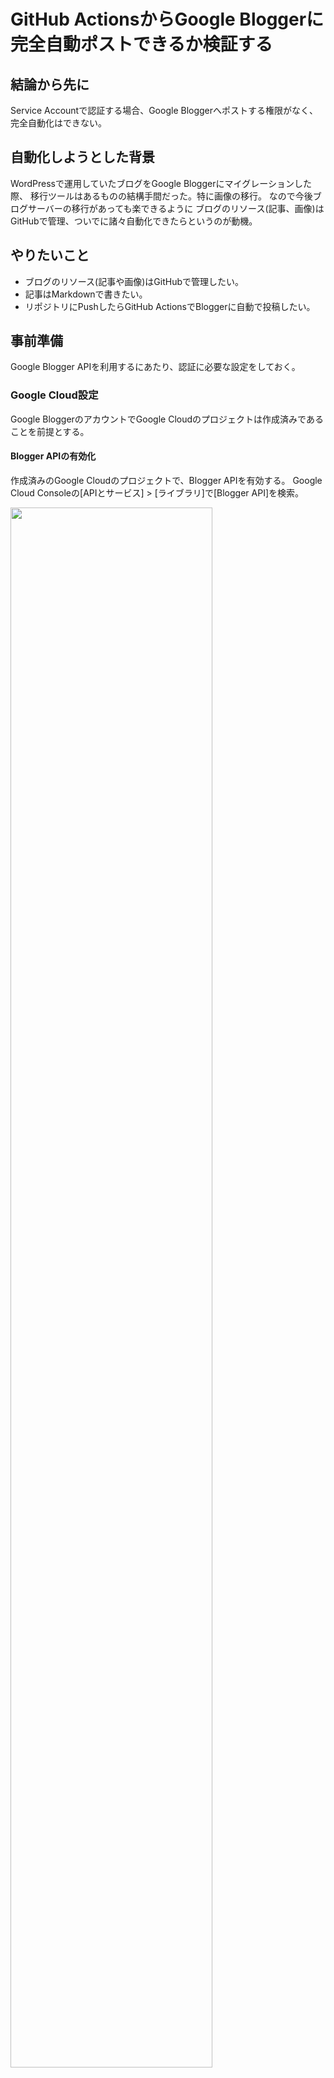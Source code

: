 # GitHub ActionsからGoogle Bloggerに完全自動ポストできるか検証する
## 結論から先に
Service Accountで認証する場合、Google Bloggerへポストする権限がなく、完全自動化はできない。

## 自動化しようとした背景
WordPressで運用していたブログをGoogle Bloggerにマイグレーションした際、
移行ツールはあるものの結構手間だった。特に画像の移行。
なので今後ブログサーバーの移行があっても楽できるように
ブログのリソース(記事、画像)はGitHubで管理、ついでに諸々自動化できたらというのが動機。

## やりたいこと
- ブログのリソース(記事や画像)はGitHubで管理したい。
- 記事はMarkdownで書きたい。
- リポジトリにPushしたらGitHub ActionsでBloggerに自動で投稿したい。

## 事前準備
Google Blogger APIを利用するにあたり、認証に必要な設定をしておく。

### Google Cloud設定
Google BloggerのアカウントでGoogle Cloudのプロジェクトは作成済みであることを前提とする。

#### Blogger APIの有効化
作成済みのGoogle Cloudのプロジェクトで、Blogger APIを有効する。
Google Cloud Consoleの[APIとサービス] > [ライブラリ]で[Blogger API]を検索。

<img src="./README-images/gc-api-library-google-blogger.png" width="80%">

有効にする。

<img src="./README-images/gc-api-library-google-blogger-describe.png" width="80%">

#### Service Accountの作成
GitHub ActionsからBlogger APIにアクセスするために、サービスアカウントを作成。

Google Cloud Consoleの[IAMと管理] > [サービスアカウント]で、新しいサービスアカウントを作成。

<img src="./README-images/gc-create-service-account.png" width="80%">

#### キーの作成

サービスアカウントの認証に使用するJSON形式のキーを作成。
Google Cloud Consoleのサービスアカウントの詳細ページで、[鍵]タブを選択し、
[キーを追加] > [新しい鍵を作成]を選択。キーのタイプは[JSON]を選択し[作成]。
キーファイルがダウンロードされる。

<img src="./README-images/gc-create-service-account-key.png" width="80%">

### GitHubリポジトリへのシークレット登録
作成したサービスアカウントキーの内容を、GitHubリポジトリのシークレットとして登録。
リポジトリの[Settings] > [Secrets and variables] > [Actions]で、[New repository secret]押下し、
[Name]と[Secret]（サービスアカウントキーファイルの内容）を入力して保存。

<img src="./README-images/github-secret-settings.png" width="80%">

## GitHub Actionsのワークフロー作成

### ざっくりとしたフロー
1. mainブランチへのプッシュで起動
1. Gitリポジトリをcheckout
1. commitしたmdをhtmlへ変換
1. Google Cloud認証
1. htmlをGoogle BloggerへPost

### md -> html変換
次のPythonパッケージを利用する。

- [pandoc](https://pandoc-doc-ja.readthedocs.io/ja/latest/users-guide.html)
- [pandoc-include](https://github.com/DCsunset/pandoc-include)

### GitHub Actions から Google Cloud への認証
[google-github-actions/auth](https://github.com/google-github-actions/auth?tab=readme-ov-file#service-account-key-json)でService Account Key Jsonでの認証を利用する。

### 実装内容
.github/workflows/insert-post-to-google-blogger.yaml
```yaml
!include .github/workflows/insert-post-to-google-blogger.yaml
```

.github/scripts/blog_post.py
```py
!include .github/scripts/blog_post.py
```

### GitHub Actionsが実行 -> Bloggerへの投稿時に403エラー

```log
<HttpError 403 when requesting https://blogger.googleapis.com/v3/blogs/***/posts?alt=json returned "We're sorry, but you don't have permission to access this resource.". Details: "[***'message': "We're sorry, but you don't have permission to access this resource.", 'domain': 'global', 'reason': 'forbidden'***]">
```
#### 原因
Service AccountではGoogle Bloggerに記事を投稿する権限はない。

#### 対策(検討)
なし、、、HTMLファイルをリポジトリに保存して、それをGoogle Bloggerに手動更新する。

### 今後やれたら
Textlint、Google Search Console、SNSポスト辺りも自動化できたら良い。

## Troubleshooting
その他、発生したエラーと対処。

### git diff 実行時にエラー
GitHub Actionsのジョブにて以下のように`git diff`したところエラーとなった。
```sh
git diff --name-only ${{ github.event.before }}..HEAD)
```
```log
fatal: Invalid revision range ef1dd6de85606d4627addee932fd51ba7bff9e7d..HEAD
Error: Process completed with exit code 128.
```
#### 原因
actions/checkoutの`fetch-depth`のデフォルトは`1`で、
その場合、最新の履歴のみフェッチされ一つ前の履歴はfetchされていないから。

https://github.com/actions/checkout?tab=readme-ov-file#usage

#### 解決方法
`fetch-depth`を`2`に変更

### GitHub Actionsのジョブでgit pushすると403エラー
```log
remote: Permission to d4y8/learning-labs.git denied to github-actions[bot].
fatal: unable to access 'https://github.com/d4y8/learning-labs/': The requested URL returned error: 403
```
#### 原因
ジョブがコンテンツへの書き込み権限を持っていないため。

#### 解決方法
ジョブに書き込み権限を付与する。
```yaml
jobs:
  call-blogger-api:
    runs-on: ubuntu-latest
    permissions:
      contents: 'write' #追加
```

リポジトリ内のすべてのワークフローに共通して設定する場合は以下でもOK。  

[Settings] > [Actions] > [General] > [Workflow permissions]で
`Read and write permissions`を選択して[Save]。

